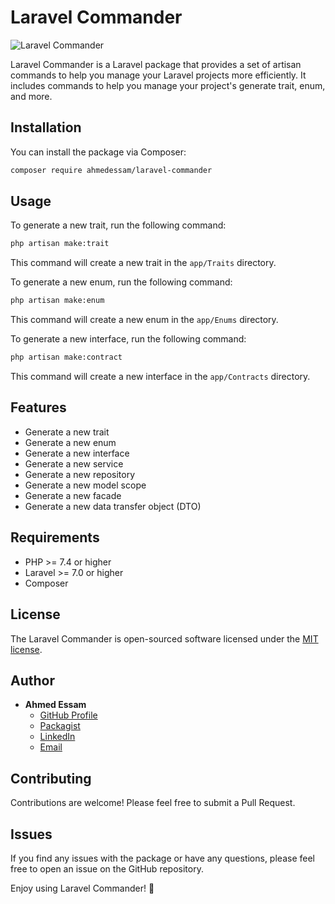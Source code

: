 # Laravel Commander

![Laravel Commander](https://banners.beyondco.de/Laravel%20Commander.png?theme=light&packageManager=composer+require&packageName=ahmedessam%2Flaravel-commander&pattern=architect&style=style_1&description=Set+of+artisan+commands+to+help+you+manage+your+Laravel+projects+more+efficiently&md=1&showWatermark=1&fontSize=100px&images=code)

Laravel Commander is a Laravel package that provides a set of artisan commands to help you manage your Laravel projects more efficiently. It includes commands to help you manage your project's generate trait, enum, and more.

## Installation

You can install the package via Composer:

```bash
composer require ahmedessam/laravel-commander
```

## Usage

To generate a new trait, run the following command:

```bash
php artisan make:trait
```

This command will create a new trait in the `app/Traits` directory.

To generate a new enum, run the following command:

```bash
php artisan make:enum
```

This command will create a new enum in the `app/Enums` directory.

To generate a new interface, run the following command:

```bash
php artisan make:contract
```

This command will create a new interface in the `app/Contracts` directory.

## Features

- Generate a new trait
- Generate a new enum
- Generate a new interface
- Generate a new service
- Generate a new repository
- Generate a new model scope
- Generate a new facade
- Generate a new data transfer object (DTO)

## Requirements

- PHP >= 7.4 or higher
- Laravel >= 7.0 or higher
- Composer

## License

The Laravel Commander is open-sourced software licensed under the [MIT license](https://opensource.org/license/MIT).

## Author

- **Ahmed Essam**
    - [GitHub Profile](https://github.com/aahmedessam30)
    - [Packagist](https://packagist.org/packages/ahmedessam/api-versionizer)
    - [LinkedIn](https://www.linkedin.com/in/aahmedessam30)
    - [Email](mailto:aahmedessam30@gmail.com)


## Contributing
Contributions are welcome! Please feel free to submit a Pull Request.

## Issues
If you find any issues with the package or have any questions, please feel free to open an issue on the GitHub repository.

Enjoy using Laravel Commander! 🚀

